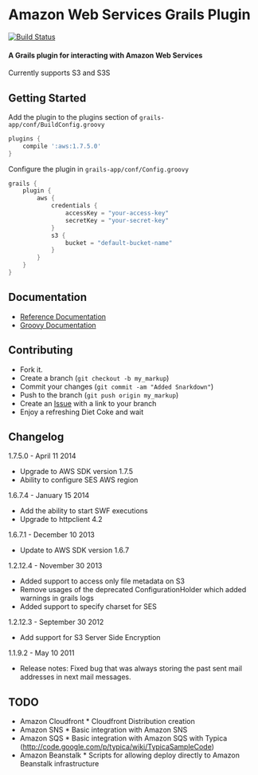 # Amazon Web Services Grails Plugin
[![Build Status](https://travis-ci.org/grails-aws/grails-aws.png?branch=master)][travis]

[travis]: https://travis-ci.org/grails-aws/grails-aws

#### A Grails plugin for interacting with Amazon Web Services
Currently supports S3 and S3S

## Getting Started

Add the plugin to the plugins section of `grails-app/conf/BuildConfig.groovy`
```groovy
plugins {
    compile ':aws:1.7.5.0'
}
```

Configure the plugin in `grails-app/conf/Config.groovy`
```groovy
grails {
    plugin {
        aws {
            credentials {
                accessKey = "your-access-key"
                secretKey = "your-secret-key"
            }
            s3 {
                bucket = "default-bucket-name"
            }
        }
    }
}
```

## Documentation

* [Reference Documentation](http://grails-aws.github.io/grails-aws/1.7.5.0/)
* [Groovy Documentation](http://grails-aws.github.io/grails-aws/1.7.5.0/gapi/)


## Contributing

- Fork it.
- Create a branch (`git checkout -b my_markup`)
- Commit your changes (`git commit -am "Added Snarkdown"`)
- Push to the branch (`git push origin my_markup`)
- Create an [Issue](issues/new) with a link to your branch
- Enjoy a refreshing Diet Coke and wait


## Changelog

1.7.5.0 - April 11 2014
* Upgrade to AWS SDK version 1.7.5
* Ability to configure SES AWS region

1.6.7.4 - January 15 2014
* Add the ability to start SWF executions
* Upgrade to httpclient 4.2

1.6.7.1 - December 10 2013
* Update to AWS SDK version 1.6.7

1.2.12.4 - November 30 2013
* Added support to access only file metadata on S3
* Remove usages of the deprecated ConfigurationHolder which added warnings in grails logs
* Added support to specify charset for SES

1.2.12.3 - September 30 2012
* Add support for S3 Server Side Encryption

1.1.9.2 - May 10 2011
* Release notes: Fixed bug that was always storing the past sent mail addresses in next mail messages.


## TODO

- Amazon Cloudfront * Cloudfront Distribution creation
- Amazon SNS * Basic integration with Amazon SNS
- Amazon SQS * Basic integration with Amazon SQS with Typica (http://code.google.com/p/typica/wiki/TypicaSampleCode)
- Amazon Beanstalk * Scripts for allowing deploy directly to Amazon Beanstalk infrastructure
